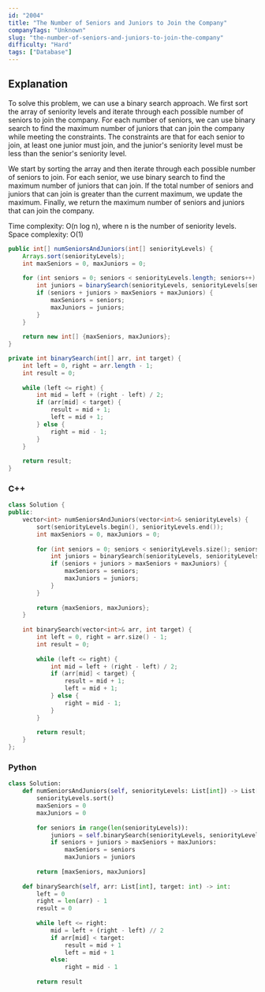 ```yaml
---
id: "2004"
title: "The Number of Seniors and Juniors to Join the Company"
companyTags: "Unknown"
slug: "the-number-of-seniors-and-juniors-to-join-the-company"
difficulty: "Hard"
tags: ["Database"]
---
```


## Explanation

To solve this problem, we can use a binary search approach. We first sort the array of seniority levels and iterate through each possible number of seniors to join the company. For each number of seniors, we can use binary search to find the maximum number of juniors that can join the company while meeting the constraints. The constraints are that for each senior to join, at least one junior must join, and the junior's seniority level must be less than the senior's seniority level.

We start by sorting the array and then iterate through each possible number of seniors to join. For each senior, we use binary search to find the maximum number of juniors that can join. If the total number of seniors and juniors that can join is greater than the current maximum, we update the maximum. Finally, we return the maximum number of seniors and juniors that can join the company.

Time complexity: O(n log n), where n is the number of seniority levels.
Space complexity: O(1)
```java
public int[] numSeniorsAndJuniors(int[] seniorityLevels) {
    Arrays.sort(seniorityLevels);
    int maxSeniors = 0, maxJuniors = 0;
    
    for (int seniors = 0; seniors < seniorityLevels.length; seniors++) {
        int juniors = binarySearch(seniorityLevels, seniorityLevels[seniors]);
        if (seniors + juniors > maxSeniors + maxJuniors) {
            maxSeniors = seniors;
            maxJuniors = juniors;
        }
    }
    
    return new int[] {maxSeniors, maxJuniors};
}

private int binarySearch(int[] arr, int target) {
    int left = 0, right = arr.length - 1;
    int result = 0;
    
    while (left <= right) {
        int mid = left + (right - left) / 2;
        if (arr[mid] < target) {
            result = mid + 1;
            left = mid + 1;
        } else {
            right = mid - 1;
        }
    }
    
    return result;
}
```

### C++
```cpp
class Solution {
public:
    vector<int> numSeniorsAndJuniors(vector<int>& seniorityLevels) {
        sort(seniorityLevels.begin(), seniorityLevels.end());
        int maxSeniors = 0, maxJuniors = 0;
        
        for (int seniors = 0; seniors < seniorityLevels.size(); seniors++) {
            int juniors = binarySearch(seniorityLevels, seniorityLevels[seniors]);
            if (seniors + juniors > maxSeniors + maxJuniors) {
                maxSeniors = seniors;
                maxJuniors = juniors;
            }
        }
        
        return {maxSeniors, maxJuniors};
    }
    
    int binarySearch(vector<int>& arr, int target) {
        int left = 0, right = arr.size() - 1;
        int result = 0;
        
        while (left <= right) {
            int mid = left + (right - left) / 2;
            if (arr[mid] < target) {
                result = mid + 1;
                left = mid + 1;
            } else {
                right = mid - 1;
            }
        }
        
        return result;
    }
};
```

### Python
```python
class Solution:
    def numSeniorsAndJuniors(self, seniorityLevels: List[int]) -> List[int]:
        seniorityLevels.sort()
        maxSeniors = 0
        maxJuniors = 0
        
        for seniors in range(len(seniorityLevels)):
            juniors = self.binarySearch(seniorityLevels, seniorityLevels[seniors])
            if seniors + juniors > maxSeniors + maxJuniors:
                maxSeniors = seniors
                maxJuniors = juniors
        
        return [maxSeniors, maxJuniors]
    
    def binarySearch(self, arr: List[int], target: int) -> int:
        left = 0
        right = len(arr) - 1
        result = 0
        
        while left <= right:
            mid = left + (right - left) // 2
            if arr[mid] < target:
                result = mid + 1
                left = mid + 1
            else:
                right = mid - 1
        
        return result
```